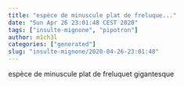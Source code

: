 ```yaml
---
title: "espèce de minuscule plat de freluque..."
date: "Sun Apr 26 23:01:48 CEST 2020"
tags: ["insulte-mignone", "pipotron"]
author: m1ch3l
categories: ["generated"]
slug: "insulte-mignone/2020-04-26-23:01:48"
---
```


espèce de minuscule plat de freluquet gigantesque
